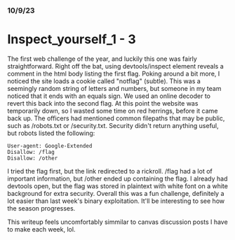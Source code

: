 ### 10/9/23
# Inspect_yourself_1 - 3

The first web challenge of the year, and luckily this one was fairly straightforward. Right off the bat, using devtools/inspect element reveals a comment in the html body listing the first flag. Poking around a bit more, I noticed the site loads a cookie called "notflag" (subtle). This was a seemingly random string of letters and numbers, but someone in my team noticed that it ends with an equals sign. We used an online decoder to revert this back into the second flag. At this point the website was temporarily down, so I wasted some time on red herrings, before it came back up. The officers had mentioned common filepaths that may be public, such as /robots.txt or /security.txt. Security didn't return anything useful, but robots listed the following:

````
User-agent: Google-Extended
Disallow: /flag
Disallow: /other
````

I tried the flag first, but the link redirected to a rickroll. /flag had a lot of important information, but /other ended up containing the flag. I already had devtools open, but the flag was stored in plaintext with white font on a white background for extra security. Overall this was a fun challenge, definitely a lot easier than last week's binary exploitation. It'll be interesting to see how the season progresses.

This writeup feels uncomfortably simmilar to canvas discussion posts I have to make each week, lol.
